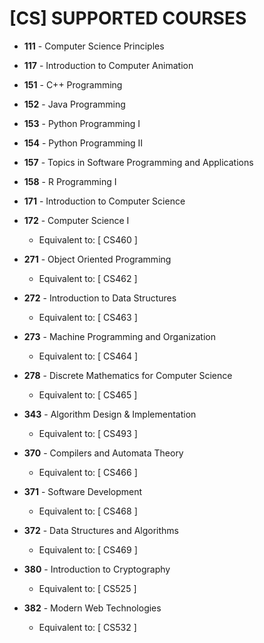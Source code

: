 # [CS] SUPPORTED COURSES
- __**111**__ - Computer Science Principles

- __**117**__ - Introduction to Computer Animation

- __**151**__ - C++ Programming

- __**152**__ - Java Programming

- __**153**__ - Python Programming I

- __**154**__ - Python Programming II

- __**157**__ - Topics in Software Programming and Applications

- __**158**__ - R Programming I

- __**171**__ - Introduction to Computer Science

- __**172**__ - Computer Science I
	 - Equivalent to: [ CS460 ]

- __**271**__ - Object Oriented Programming
	 - Equivalent to: [ CS462 ]

- __**272**__ - Introduction to Data Structures
	 - Equivalent to: [ CS463 ]

- __**273**__ - Machine Programming and Organization
	 - Equivalent to: [ CS464 ]

- __**278**__ - Discrete Mathematics for Computer Science
	 - Equivalent to: [ CS465 ]

- __**343**__ - Algorithm Design & Implementation
	 - Equivalent to: [ CS493 ]

- __**370**__ - Compilers and Automata Theory
	 - Equivalent to: [ CS466 ]

- __**371**__ - Software Development
	 - Equivalent to: [ CS468 ]

- __**372**__ - Data Structures and Algorithms
	 - Equivalent to: [ CS469 ]

- __**380**__ - Introduction to Cryptography
	 - Equivalent to: [ CS525 ]

- __**382**__ - Modern Web Technologies
	 - Equivalent to: [ CS532 ]